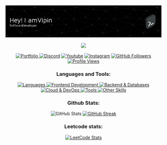 

<img src="https://raw.githubusercontent.com/v1pinx/v1pinx/refs/heads/main/header.png" alt="Here is a little bit about me!">

<p align="center"><a href="https://discord.com/users/588300195901734929"><img src="https://lanyard.kyrie25.dev/api/588300195901734929?imgStyle=square&imgBorderRadius=15px"></a></p>
<p align="center">
<a href="https://vipindev.me">
  <img alt="Portfolio" src="https://img.shields.io/badge/-Portfolio-000000?style=for-the-badge&logo=&logoColor=white"/>
  </a>
  <a href="https://discord.gg/v1pin"><img alt="Discord" src="https://img.shields.io/badge/-Discord-7289DA?style=for-the-badge&logo=discord&logoColor=white"/></a>
  <a href="https://www.youtube.com/@solved.youtube"><img alt="Youtube" src="https://img.shields.io/badge/-Youtube-FF0000?style=for-the-badge&logo=youtube&logoColor=white"/></a>
  <a href="https://www.instagram.com/v1pinx/"><img alt="Instagram" src="https://img.shields.io/badge/Instagram-E4405F?style=for-the-badge&logo=instagram&logoColor=white"/></a>
  <a href="https://github.com/v1pinx"><img alt="GitHub Followers" src="https://img.shields.io/github/followers/v1pinx?color=236ad3&style=for-the-badge&logo=github&label=Follow"/></a>
  <a href="https://github.com/v1pinx">
    <img src="https://komarev.com/ghpvc/?username=v1pinx&style=for-the-badge&color=brightgreen" alt="Profile Views">
  </a>
</p>


<h3 align="center">Languages and Tools:</h3>
<p align="center">
  <a href="https://github.com/v1pinx">
    <img src="https://skillicons.dev/icons?i=c,cpp,java,python,javascript,typescript&perline=6" alt="Languages">
    <img src="https://skillicons.dev/icons?i=html,css,tailwind,react,next,vite&perline=6" alt="Frontend Development">
    <img src="https://skillicons.dev/icons?i=nodejs,express,fastapi,mongodb,mysql,postgres&perline=6" alt="Backend & Databases">
    <img src="https://skillicons.dev/icons?i=aws,gcp,firebase,docker,vercel,replit&perline=6" alt="Cloud & DevOps">
    <img src="https://skillicons.dev/icons?i=git,github,gitlab,vscode,powershell,postman&perline=6" alt="Tools">
    <img src="https://skillicons.dev/icons?i=linkedin,discord,kali,linux,jquery&perline=5" alt="Other Skills">
  </a>
</p>


<h3 align="center">Github Stats:</h3>
<p align="center">
  <img height="200px" src="https://github-readme-stats.vercel.app/api?username=v1pinx&hide_border=true&show_icons=true&count_private=true&theme=gruvbox&bg_color=151515" alt="GitHub Stats">
  <a href="https://github.com/v1pinx">      
    <img title="GitHub Streak" src="https://github-readme-streak-stats.herokuapp.com/?user=v1pinx&theme=dark&hide_border=true&stroke=f53b3b" alt="GitHub Streak">
  </a> 
</p>
<h3 align="center">Leetcode stats:</h3>

<p align="center">
  <a href="https://leetcode.com/v1pin">
  <img src="https://leetcard.jacoblin.cool/v1pin?theme=dark&font=Gilda%20Display&ext=heatmap" alt="LeetCode Stats">
  </a>
</p>

